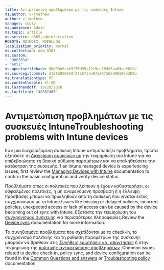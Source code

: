 ```yaml
---
title: Αντιμετώπιση προβλημάτων με τις συσκευές Intune
ms.author: v-jmathew
author: v-jmathew
manager: scotv
ms.audience: Admin
ms.topic: article
ms.service: o365-administration
ROBOTS: NOINDEX, NOFOLLOW
localization_priority: Normal
ms.collection: Adm_O365
ms.custom:
- "9003834"
- "6851"
ms.openlocfilehash: 80d09a9ccb9f76d35a12e5cc70903aa03ca0819e
ms.sourcegitcommit: d151b09064df3fb573ae07a387a08d98a9553b9b
ms.translationtype: MT
ms.contentlocale: el-GR
ms.lasthandoff: 10/28/2020
ms.locfileid: "48807465"
---
```

# <a name="troubleshooting-problems-with-intune-devices"></a><span data-ttu-id="5981d-102">Αντιμετώπιση προβλημάτων με τις συσκευές Intune</span><span class="sxs-lookup"><span data-stu-id="5981d-102">Troubleshooting problems with Intune devices</span></span>

<span data-ttu-id="5981d-103">Εάν μια διαχειριζόμενη συσκευή Intune αντιμετωπίζει προβλήματα, πρώτα εξετάστε τη [Διαχείριση συσκευών με](https://docs.microsoft.com/mem/intune/protect/endpoint-security-manage-devices) την τεκμηρίωση του Intune για να επιβεβαιώσετε τη βασική ρύθμιση παραμέτρων και να επαληθεύσετε την κατάσταση της συσκευής.</span><span class="sxs-lookup"><span data-stu-id="5981d-103">If an Intune managed device is experiencing issues, first review the [Managing Devices with Intune](https://docs.microsoft.com/mem/intune/protect/endpoint-security-manage-devices) documentation to confirm the basic configuration and verify device status.</span></span>

<span data-ttu-id="5981d-104">Προβλήματα όπως οι πολιτικές που λείπουν ή έχουν καθυστερήσει, οι εσφαλμένες πολιτικές, η μη αναμενόμενη πρόσβαση ή η έλλειψη πρόσβασης μπορεί να προκληθούν από τη συσκευή που γίνεται εκτός συγχρονισμού με το Intune.</span><span class="sxs-lookup"><span data-stu-id="5981d-104">Issues like missing or delayed policies, incorrect policies, unexpected access or lack of access can be caused by the device becoming out of sync with Intune.</span></span> <span data-ttu-id="5981d-105">Εξετάστε την τεκμηρίωση του [συγχρονισμού συσκευής](https://docs.microsoft.com/mem/intune/remote-actions/device-sync) για περισσότερες πληροφορίες.</span><span class="sxs-lookup"><span data-stu-id="5981d-105">Review the [Device sync](https://docs.microsoft.com/mem/intune/remote-actions/device-sync) documentation for more information.</span></span>

<span data-ttu-id="5981d-106">Τα συνηθισμένα προβλήματα που σχετίζονται με το check-in, το συγχρονισμό πολιτικής και τη ρύθμιση παραμέτρων της συσκευής μπορούν να βρεθούν στις [Συνήθεις ερωτήσεις και απαντήσεις](https://docs.microsoft.com/mem/intune/configuration/device-profile-troubleshoot) ή στην τεκμηρίωση της [πολιτικής αντιμετώπισης προβλημάτων](https://docs.microsoft.com/mem/intune/configuration/troubleshoot-policies-in-microsoft-intune) .</span><span class="sxs-lookup"><span data-stu-id="5981d-106">Common issues related to device check-in, policy sync, and device configuration can be found in the [Common Questions and answers](https://docs.microsoft.com/mem/intune/configuration/device-profile-troubleshoot) or [Troubleshooting policy](https://docs.microsoft.com/mem/intune/configuration/troubleshoot-policies-in-microsoft-intune) documentation.</span></span>
